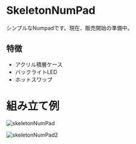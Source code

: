 # SkeletonNumPad

シンプルなNumpadです。現在、販売開始の準備中。

## 特徴
- アクリル積層ケース
- バックライトLED
- ホットスワップ

 
# 組み立て例

![skeletonNumPad](https://user-images.githubusercontent.com/90203406/158052929-f8404de9-d401-4f91-9769-a327bcada874.jpg)

![skeletonNumPad2](https://user-images.githubusercontent.com/90203406/158052952-5e96b04a-dcb5-47d4-bd7e-045c9bcd906e.jpg)





